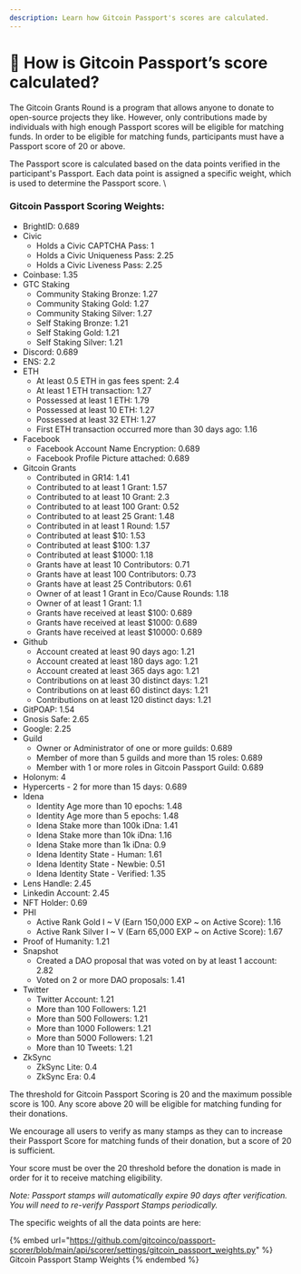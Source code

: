 ```yaml
---
description: Learn how Gitcoin Passport's scores are calculated.
---
```


# 🤔 How is Gitcoin Passport’s score calculated?

The Gitcoin Grants Round is a program that allows anyone to donate to open-source projects they like. However, only contributions made by individuals with high enough Passport scores will be eligible for matching funds. In order to be eligible for matching funds, participants must have a Passport score of 20 or above.

The Passport score is calculated based on the data points verified in the participant's Passport. Each data point is assigned a specific weight, which is used to determine the Passport score. \


### &#x20;Gitcoin Passport Scoring Weights:&#x20;

* BrightID: 0.689
* Civic
  * Holds a Civic CAPTCHA Pass: 1
  * Holds a Civic Uniqueness Pass: 2.25
  * Holds a Civic Liveness Pass: 2.25
* Coinbase: 1.35
* GTC Staking
  * Community Staking Bronze: 1.27
  * Community Staking Gold: 1.27
  * Community Staking Silver: 1.27
  * Self Staking Bronze: 1.21
  * Self Staking Gold: 1.21
  * Self Staking Silver: 1.21
* Discord: 0.689
* ENS: 2.2
* ETH
  * At least 0.5 ETH in gas fees spent: 2.4
  * At least 1 ETH transaction: 1.27
  * Possessed at least 1 ETH: 1.79
  * Possessed at least 10 ETH: 1.27
  * Possessed at least 32 ETH: 1.27
  * First ETH transaction occurred more than 30 days ago: 1.16
* Facebook
  * Facebook Account Name Encryption: 0.689
  * Facebook Profile Picture attached: 0.689
* Gitcoin Grants
  * Contributed in GR14: 1.41
  * Contributed to at least 1 Grant: 1.57
  * Contributed to at least 10 Grant: 2.3
  * Contributed to at least 100 Grant: 0.52
  * Contributed to at least 25 Grant: 1.48
  * Contributed in at least 1 Round: 1.57
  * Contributed at least $10: 1.53
  * Contributed at least $100: 1.37
  * Contributed at least $1000: 1.18
  * Grants have at least 10 Contributors: 0.71
  * Grants have at least 100 Contributors: 0.73
  * Grants have at least 25 Contributors: 0.61
  * Owner of at least 1 Grant in Eco/Cause Rounds: 1.18
  * Owner of at least 1 Grant: 1.1
  * Grants have received at least $100: 0.689
  * Grants have received at least $1000: 0.689
  * Grants have received at least $10000: 0.689
* Github
  * Account created at least 90 days ago: 1.21
  * Account created at least 180 days ago: 1.21
  * Account created at least 365 days ago: 1.21
  * Contributions on at least 30 distinct days: 1.21
  * Contributions on at least 60 distinct days: 1.21
  * Contributions on at least 120 distinct days: 1.21
* GitPOAP: 1.54
* Gnosis Safe: 2.65
* Google: 2.25
* Guild
  * Owner or Administrator of one or more guilds: 0.689
  * Member of more than 5 guilds and more than 15 roles: 0.689
  * Member with 1 or more roles in Gitcoin Passport Guild: 0.689
* Holonym: 4
* Hypercerts - 2 for more than 15 days: 0.689
* Idena
  * Identity Age more than 10 epochs: 1.48
  * Identity Age more than 5 epochs: 1.48
  * Idena Stake more than 100k iDna: 1.41
  * Idena Stake more than 10k iDna: 1.16
  * Idena Stake more than 1k iDna: 0.9
  * Idena Identity State - Human: 1.61
  * Idena Identity State - Newbie: 0.51
  * Idena Identity State - Verified: 1.35
* Lens Handle: 2.45
* Linkedin Account: 2.45
* NFT Holder: 0.69
* PHI
  * Active Rank Gold I \~ V (Earn 150,000 EXP \~ on Active Score): 1.16
  * Active Rank Silver I \~ V (Earn 65,000 EXP \~ on Active Score): 1.67
* Proof of Humanity: 1.21
* Snapshot
  * Created a DAO proposal that was voted on by at least 1 account: 2.82
  * Voted on 2 or more DAO proposals: 1.41
* Twitter
  * Twitter Account: 1.21
  * More than 100 Followers: 1.21
  * More than 500 Followers: 1.21
  * More than 1000 Followers: 1.21
  * More than 5000 Followers: 1.21
  * More than 10 Tweets: 1.21
* ZkSync
  * ZkSync Lite: 0.4
  * ZkSync Era: 0.4

The threshold for Gitcoin Passport Scoring is 20 and the maximum possible score is 100. Any score above 20 will be eligible for matching funding for their donations.

We encourage all users to verify as many stamps as they can to increase their Passport Score for matching funds of their donation, but a score of 20 is sufficient.&#x20;

Your score must be over the 20 threshold before the donation is made in order for it to receive matching eligibility.&#x20;

_Note: Passport stamps will automatically expire 90 days after verification. You will need to re-verify Passport Stamps periodically._

The specific weights of all the data points are here:

{% embed url="https://github.com/gitcoinco/passport-scorer/blob/main/api/scorer/settings/gitcoin_passport_weights.py" %}
Gitcoin Passport Stamp Weights
{% endembed %}
